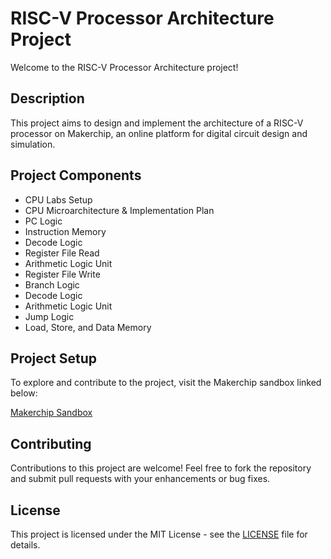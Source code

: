 <h1>RISC-V Processor Architecture Project</h1>
<p>Welcome to the RISC-V Processor Architecture project!</p>

<h2>Description</h2>
<p>This project aims to design and implement the architecture of a RISC-V processor on Makerchip, an online platform for digital circuit design and simulation.</p>

<h2>Project Components</h2>
    <ul>
        <li>CPU Labs Setup</li>
        <li>CPU Microarchitecture & Implementation Plan</li>
        <li>PC Logic</li>
        <li>Instruction Memory</li>
        <li>Decode Logic</li>
        <li>Register File Read</li>
        <li>Arithmetic Logic Unit</li>
        <li>Register File Write</li>
        <li>Branch Logic</li>
        <li>Decode Logic</li>
        <li>Arithmetic Logic Unit</li>
        <li>Jump Logic</li>
        <li>Load, Store, and Data Memory</li>
    </ul>

<h2>Project Setup</h2>
    <p>To explore and contribute to the project, visit the Makerchip sandbox linked below:</p>
    <a href="https://www.makerchip.com/sandbox/068foh676/0lOhEP#">Makerchip Sandbox</a>

<h2>Contributing</h2>
    <p>Contributions to this project are welcome! Feel free to fork the repository and submit pull requests with your enhancements or bug fixes.</p>

<h2>License</h2>
    <p>This project is licensed under the MIT License - see the <a href="LICENSE">LICENSE</a> file for details.</p>

